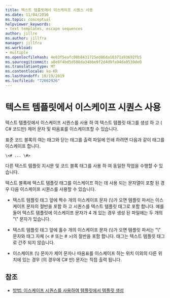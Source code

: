 ```yaml
---
title: 텍스트 템플릿에서 이스케이프 시퀀스 사용
ms.date: 11/04/2016
ms.topic: conceptual
helpviewer_keywords:
- text templates, escape sequences
author: jillre
ms.author: jillfra
manager: jillfra
ms.workload:
- multiple
ms.openlocfilehash: 4e03f5eafc00b8431725ed06da10371a93692fb5
ms.sourcegitcommit: a8e8f4bd5d508da34bbe9f2d4d9fa94da0539de0
ms.translationtype: MT
ms.contentlocale: ko-KR
ms.lasthandoff: 10/19/2019
ms.locfileid: "72662926"
---
```

# <a name="use-escape-sequences-in-text-templates"></a>텍스트 템플릿에서 이스케이프 시퀀스 사용

텍스트 템플릿에서 이스케이프 시퀀스를 사용 하 여 텍스트 템플릿 태그를 생성 하 고 ( C# 코드만) 제어 문자 및 따옴표를 이스케이프할 수 있습니다.

표준 코드 블록의 여는 태그와 닫는 태그를 출력 파일에 인쇄 하려면 다음과 같이 태그를 이스케이프 합니다.

```
\<# ... \#>
```

다른 텍스트 템플릿 지시문 및 코드 블록 태그를 사용 하 여 동일한 작업을 수행할 수 있습니다.

텍스트 블록에 텍스트 템플릿 태그를 이스케이프 하는 데 사용 되는 문자열이 포함 된 경우 다음 이스케이프 시퀀스를 사용할 수 있습니다.

- 텍스트 템플릿 태그 앞에 짝수 개의 이스케이프 문자 (\\)가 오면 템플릿 파서는 이스케이프 문자의 절반을 포함 하 고 시퀀스를 텍스트 템플릿 태그로 포함 합니다. 예를 들어 텍스트 템플릿에 이스케이프 문자가 4 개 있는 경우 생성 된 파일에는 두 개의 "\\" 문자가 있습니다.

- 텍스트 템플릿 태그 앞에 홀수 개의 이스케이프 문자 (\\)가 오면 템플릿 파서는 "\\" 문자와 태그 자체 (\< # 또는 # >)의 절반을 포함 합니다. 태그는 텍스트 템플릿 태그로 간주 되지 않습니다.

- 이스케이프 (\\) 문자가 제어 문자나 따옴표를 이스케이프 하는 위치 이외의 다른 위치에 있는 경우 (의 경우에 C# 만) 문자는 직접 출력 됩니다.

## <a name="see-also"></a>참조

- [방법: 이스케이프 시퀀스를 사용하여 템플릿에서 템플릿 생성](../modeling/how-to-generate-templates-from-templates-by-using-escape-sequences.md)
